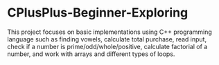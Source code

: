 # CPlusPlus-Beginner-Exploring
This project focuses on basic implementations using C++ programming language such as finding vowels, calculate total purchase, read input, check if a number is prime/odd/whole/positive, calculate factorial of a number, and work with arrays and different types of loops.
